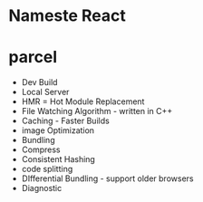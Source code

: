 # Nameste React 


# parcel
- Dev Build
- Local Server
- HMR = Hot Module Replacement
- File Watching Algorithm - written in C++
- Caching - Faster Builds
- image Optimization
- Bundling
- Compress
- Consistent Hashing
- code splitting
- DIfferential Bundling - support older browsers
- Diagnostic
